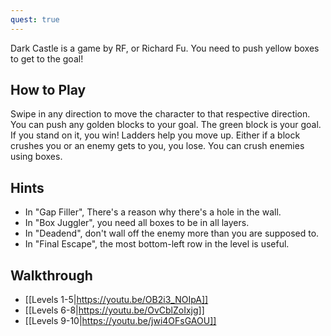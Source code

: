 ```yaml
---
quest: true
---
```

Dark Castle is a game by RF, or Richard Fu. You need to push yellow boxes to get to the goal!

## How to Play

Swipe in any direction to move the character to that respective direction. You can push any golden blocks to your goal. The green block is your goal. If you stand on it, you win! Ladders help you move up. Either if a block crushes you or an enemy gets to you, you lose. You can crush enemies using boxes.

## Hints
* In "Gap Filler", There's a reason why there's a hole in the wall.
* In "Box Juggler", you need all boxes to be in all layers.
* In "Deadend", don't wall off the enemy more than you are supposed to.
* In "Final Escape", the most bottom-left row in the level is useful.

## Walkthrough 
* [[Levels 1-5|https://youtu.be/OB2i3_NOIpA]]
* [[Levels 6-8|https://youtu.be/OvCblZoIxjg]]
* [[Levels 9-10|https://youtu.be/jwi4OFsGAOU]]